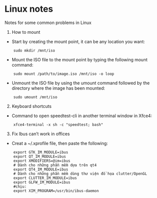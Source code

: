 Linux notes
================
Notes for some common problems in Linux

1. How to mount
- Start by creating the mount point, it can be any location you want:
```
	sudo mkdir /mnt/iso
```
- Mount the ISO file to the mount point by typing the following mount command:
```
	sudo mount /path/to/image.iso /mnt/iso -o loop
```
- Unmount the ISO file by using the umount command followed by the directory where the image has been mounted:
```
	sudo umount /mnt/iso
```
2. Keyboard shortcuts
- Command to open speedtest-cli in another terminal window in Xfce4:
```
	xfce4-terminal -x sh -c "speedtest; bash"
```


3. Fix Ibus can’t work in offices
- Creat a ~/.xprofile file, then paste the following:
```
	export GTK_IM_MODULE=ibus	
	export QT_IM_MODULE=ibus
	export XMODIFIERS=@im=ibus
	# Dành cho những phần mềm dựa trên qt4
	export QT4_IM_MODULE=ibus
	# Dành cho những phần mềm dùng thư viện đồ họa clutter/OpenGL
	export CLUTTER_IM_MODULE=ibus
	export GLFW_IM_MODULE=ibus
	#chịu:
	export XIM_PROGRAM=/usr/bin/ibus-daemon
```
